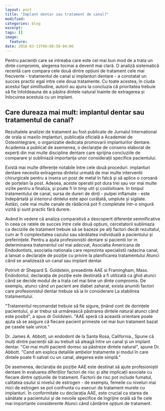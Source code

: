 ```yaml
---
layout: post
title: "Implant dentar sau tratament de canal?"
modified:
categories: blog
excerpt:
tags: []
image:
  feature:
date: 2016-03-13T08:08:50-04:00
---
```


Pentru pacienții care se intreaba care este cel mai bun mod de a trata un dinte compromis, alegerea tocmai a devenit mai clară. O analiză sistematică recentă care compara cele două dintre opțiuni de tratament cele mai frecvente - tratamentul de canal si implanturi dentare - a constatat un succes practic egal intre cele doua tratamente. Cu toate acestea, în ciuda acestui fapt similitudine, autorii au ajuns la concluzia că prioritatea trebuie să fie întotdeauna de a păstra dintele natural înainte de extragerea și înlocuirea acestuia cu un implant. 

## Care dureaza mai mult: implantul dentar sau tratamentul de canal?

Rezultatele analizei de tratament au fost publicate de Jurnalul International de orala si maxilo implanturi, publicația oficială a Academiei de Osteointegrare, o organizatie dedicata promovarii implanturilor dentare. Academia a publicat de asemenea, o declarație de consens elaborat de experți din mai multe discipline dentare care sprijina concluziile de comparare și subliniază importanța unor considerații specifice pacientului.

Există mai multe diferențe notabile între cele două proceduri. implanturi dentare necesita extragerea dintelui urmată de mai multe interventii chirurgicale pentru a insera un post de metal în falcă și să aplice o coroană de porțelan la post. Adesea, aceste operatii pot dura trei sau vor mai multe vizite pentru a finaliza, și poate fi în timp util și costisitoare. In timpul tratamentului de canal, sursa de dureri de dinți - pulpei inflamate - este îndepărtată și interiorul dintelui este apoi curățată, umplute și sigilate. Astăzi, cele mai multe canale de rădăcină pot fi completate într-o singură vizită și sunt practic fără durere.

Având în vedere că analiza comparativă a descoperit diferențe semnificative în ceea ce ratele de succes între cele două opțiuni, cercetatorii subliniaza ca deciziile de tratament trebuie să se bazeze pe alți factori decât rezultatul, cum ar fi complexitatea cazului sau sănătatea individuală a pacientului și preferințele. Pentru a ajuta profesionistii dentare si pacientii lor in determinarea tratamentul cel mai adecvat, Asociatia Americana de Endodontists, asociatia nationala care reprezinta specialistii radacina canal, a lansat o declarație de poziție cu privire la planificarea tratamentului Atunci când se analizează un canal sau implant dentar.

Potrivit dr Shepard S. Goldstein, presedinte AAE si Framingham, Mass. Endodontul, declarația de poziție este destinată a fi utilizată ca ghid atunci când se decide modul de a trata cel mai bine un dinte compromis. De exemplu, atunci când un pacient are diabet zaharat, exista anumiti factori care profesionistul dentar trebuie să ia în considerare La stabilirea tratamentului.

"Tratamentul recomandat trebuie să fie sigure, ținând cont de dorințele pacientului, și ar trebui să urmărească păstrarea dintele natural atunci când este posibil", a spus dr Goldstein. "AAE speră că această orientare poate ajuta să se asigure că fiecare pacient primeste cel mai bun tratament bazat pe casele sale unice."

Dr. James A. Abbott, un endodont de la Santa Rosa, California., Spune că mulți dintre pacienții săi au trebuit să aleagă între un canal și un implant dentar. "Cei mai multi pacienti doresc sa păstreze dintele natural", spune Dr. Abbott. "Cand am explica detaliile ambelor tratamente și modul în care dintele poate fi salvat cu un canal, alegerea este simplă."

De asemenea, declarația de poziție AAE este destinat să ajute profesioniștii dentare în evaluarea diferiților factori de risc și alte implicații asociate cu fiecare dintre opțiunile de tratament. Factorii de risc pot include fumatul, calitatea osului si nivelul de estrogen - de exemplu, femeile cu niveluri mai mici de estrogen se pot confrunta cu esecuri de tratament murele cu implanturi. În conformitate cu declarația AAE, este crucial ca starea de sănătate a pacientului și de nevoile specifice de îngrijire orală să fie cele mai importante considerente Atunci când cântărire opțiuni de tratament.


[^1]: http://www.aae.org/about-aae/news-room/press-releases/dental-implants---root-canal.aspx


